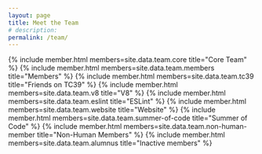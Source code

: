 ```yaml
---
layout: page
title: Meet the Team
# description:
permalink: /team/
---
```


<div class="container team">
  {% include member.html members=site.data.team.core title="Core Team" %}
  {% include member.html members=site.data.team.members title="Members" %}
  {% include member.html members=site.data.team.tc39 title="Friends on TC39" %}
  {% include member.html members=site.data.team.v8 title="V8" %}
  {% include member.html members=site.data.team.eslint title="ESLint" %}
  {% include member.html members=site.data.team.website title="Website" %}
  {% include member.html members=site.data.team.summer-of-code title="Summer of Code" %}
  {% include member.html members=site.data.team.non-human-member title="Non-Human Members" %}
  {% include member.html members=site.data.team.alumnus title="Inactive members" %}
</div>
